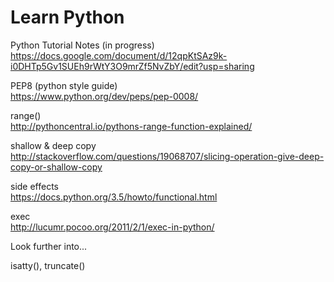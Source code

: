 # Learn Python      

Python Tutorial Notes (in progress)      
https://docs.google.com/document/d/12qpKtSAz9k-i0DHTp5Gv1SUEh9rWtY3O9mrZf5NvZbY/edit?usp=sharing

PEP8 (python style guide)          
https://www.python.org/dev/peps/pep-0008/

range()   
http://pythoncentral.io/pythons-range-function-explained/

shallow & deep copy   
http://stackoverflow.com/questions/19068707/slicing-operation-give-deep-copy-or-shallow-copy

side effects    
https://docs.python.org/3.5/howto/functional.html

exec    
http://lucumr.pocoo.org/2011/2/1/exec-in-python/      


Look further into...       

isatty(), truncate()    




